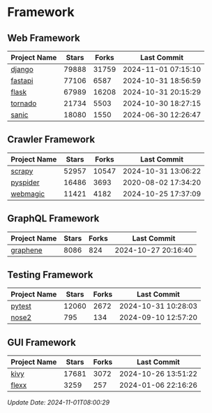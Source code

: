 # Framework

## Web Framework
| Project Name | Stars | Forks | Last Commit |
| ------------ | ----- | ----- | ----------- |
| [django](https://github.com/django/django) | 79888 | 31759 | 2024-11-01 07:15:10 |
| [fastapi](https://github.com/fastapi/fastapi) | 77106 | 6587 | 2024-10-31 18:56:59 |
| [flask](https://github.com/pallets/flask) | 67989 | 16208 | 2024-10-31 20:15:29 |
| [tornado](https://github.com/tornadoweb/tornado) | 21734 | 5503 | 2024-10-30 18:27:15 |
| [sanic](https://github.com/sanic-org/sanic) | 18080 | 1550 | 2024-06-30 12:26:47 |

## Crawler Framework
| Project Name | Stars | Forks | Last Commit |
| ------------ | ----- | ----- | ----------- |
| [scrapy](https://github.com/scrapy/scrapy) | 52957 | 10547 | 2024-10-31 13:06:22 |
| [pyspider](https://github.com/binux/pyspider) | 16486 | 3693 | 2020-08-02 17:34:20 |
| [webmagic](https://github.com/code4craft/webmagic) | 11421 | 4182 | 2024-10-25 17:37:09 |

## GraphQL Framework
| Project Name | Stars | Forks | Last Commit |
| ------------ | ----- | ----- | ----------- |
| [graphene](https://github.com/graphql-python/graphene) | 8086 | 824 | 2024-10-27 20:16:40 |

## Testing Framework
| Project Name | Stars | Forks | Last Commit |
| ------------ | ----- | ----- | ----------- |
| [pytest](https://github.com/pytest-dev/pytest) | 12060 | 2672 | 2024-10-31 10:28:03 |
| [nose2](https://github.com/nose-devs/nose2) | 795 | 134 | 2024-09-10 12:57:20 |

## GUI Framework
| Project Name | Stars | Forks | Last Commit |
| ------------ | ----- | ----- | ----------- |
| [kivy](https://github.com/kivy/kivy) | 17681 | 3072 | 2024-10-26 13:51:22 |
| [flexx](https://github.com/flexxui/flexx) | 3259 | 257 | 2024-01-06 22:16:26 |

*Update Date: 2024-11-01T08:00:29*